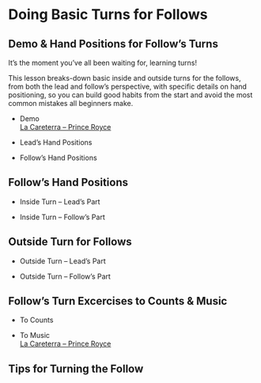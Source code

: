 # Doing Basic Turns for Follows

## Demo & Hand Positions for Follow’s Turns

It’s the moment you’ve all been waiting for, learning turns!

This lesson breaks-down basic inside and outside turns for the follows, from both the lead and follow’s perspective, with specific details on hand positioning, so you can build good habits from the start and avoid the most common mistakes all beginners make.

* Demo
<br>[La Careterra – Prince Royce](https://www.youtube.com/watch?v=OdaIbTUGmHM)

* Lead’s Hand Positions

* Follow’s Hand Positions

## Follow’s Hand Positions

* Inside Turn – Lead’s Part

* Inside Turn – Follow’s Part

## Outside Turn for Follows

* Outside Turn – Lead’s Part

* Outside Turn – Follow’s Part

## Follow’s Turn Excercises to Counts & Music

* To Counts

* To Music
<br>[La Careterra – Prince Royce](https://www.youtube.com/watch?v=OdaIbTUGmHM)

## Tips for Turning the Follow

